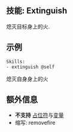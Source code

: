 技能: Extinguish
--------------------------

熄灭目标身上的火.

示例
--------

    Skills:
    - extinguish @self

熄灭自身身上的火

额外信息
-------

- **不支持** [占位符](/技能/占位符)与[变量](/技能/变量)
- 缩写: removefire